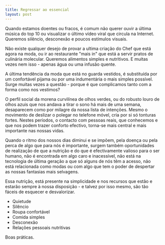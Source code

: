 ```yaml
---
title: Regressar ao essencial
layout: post
---
```

Quando estamos doentes ou fracos, é comum não querer ouvir a última música do top 10 ou visualizar o último vídeo viral que circula na Internet. Queremos silêncio, desconexão e poucos estímulos visuais. 

Não existe qualquer desejo de provar a ultima criação do Chef que está agora na moda, ou ir ao restaurante "mais in" que está a servir pratos de culinária molecular.  Queremos alimentos simples e nutritivos. E muitas vezes nem isso - apenas água ou uma infusão quente.

A última tendência da moda que está no guarda vestidos, é substituída por um confortável pijama ou por uma indumentária o mais simples possível. Surge muitas vezes a questão - porque é que complicamos tanto com a forma como nos vestimos?

O perfil social da morena curvilínea de olhos verdes, ou do robusto louro de olhos azuis que nos andava a tirar o sono há mais de uma semana, desaparecem como por milagre da nossa lista de intenções. Mesmo o movimento de deslizar o polegar no telefone móvel, cria por si só tonturas fortes. Nestes períodos, o contacto com pessoas reais, que conhecemos e que nos podem trazer conforto efectivo, torna-se mais central e mais importante nas nossas vidas.

Quando o ritmo dos nossos dias diminui e se impõem, pela doença ou pela perca de algo que para nós é importante, surgem também oportunidades de realização de que a nutrição e do que é efectivamente valioso para o ser humano, não é encontrada em algo caro e inacessível, não está na tecnologia de última geração a que só alguns de nós têm a acesso, não está relacionada como modas ou com algo que tem o poder de despertar as nossas fantasias mais selvagens. 

Essa nutrição, está presente na simplicidade e nos recursos que estão e estarão sempre à nossa disposição - e talvez por isso mesmo, são tão fáceis de esquecer e desvalorizar. 

+ Quietude
+ Silêncio
+ Roupa confortável
+ Comida simples
+ Desconexão
+ Relações pessoais nutritivas 

Boas práticas.